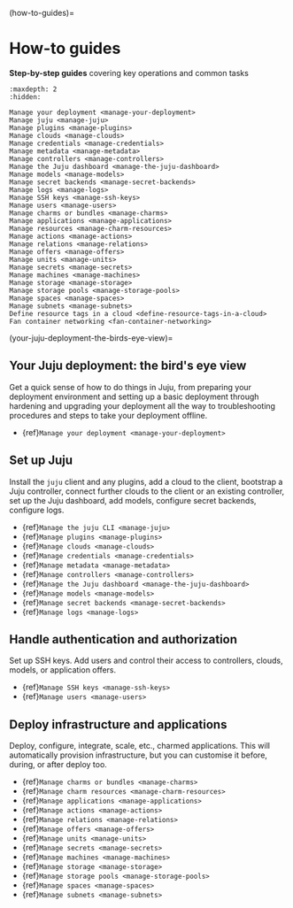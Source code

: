 (how-to-guides)=
# How-to guides

**Step-by-step guides** covering key operations and common tasks

```{toctree}
:maxdepth: 2
:hidden:

Manage your deployment <manage-your-deployment>
Manage juju <manage-juju>
Manage plugins <manage-plugins>
Manage clouds <manage-clouds>
Manage credentials <manage-credentials>
Manage metadata <manage-metadata>
Manage controllers <manage-controllers>
Manage the Juju dashboard <manage-the-juju-dashboard>
Manage models <manage-models>
Manage secret backends <manage-secret-backends>
Manage logs <manage-logs>
Manage SSH keys <manage-ssh-keys>
Manage users <manage-users>
Manage charms or bundles <manage-charms>
Manage applications <manage-applications>
Manage resources <manage-charm-resources>
Manage actions <manage-actions>
Manage relations <manage-relations>
Manage offers <manage-offers>
Manage units <manage-units>
Manage secrets <manage-secrets>
Manage machines <manage-machines>
Manage storage <manage-storage>
Manage storage pools <manage-storage-pools>
Manage spaces <manage-spaces>
Manage subnets <manage-subnets>
Define resource tags in a cloud <define-resource-tags-in-a-cloud>
Fan container networking <fan-container-networking>

```

(your-juju-deployment-the-birds-eye-view)=
## Your Juju deployment: the bird's eye view

<!--*Get a high-level view of how to do things in Juju, from {ref}`setting up your deployment environment and setting up a basic deployment <manage-your-deployment-environment>` through {ref}`hardening <harden-your-deployment>` and {ref}`upgrading <upgrade-your-deployment>`  your deployment all the way to {ref}`troubleshooting procedures <troubleshoot-your-deployment>` and {ref}`steps to take your deployment offline <take-your-deployment-offline>`.*-->

Get a quick sense of how to do things in Juju, from preparing your deployment environment and setting up a basic deployment through hardening and upgrading your deployment all the way to troubleshooting procedures and steps to take your deployment offline.

- {ref}`Manage your deployment <manage-your-deployment>`

## Set up Juju

Install the `juju` client and any plugins, add a cloud to the client, bootstrap a Juju controller, connect further clouds to the client or an existing controller, set up the Juju dashboard, add models, configure secret backends, configure logs.

- {ref}`Manage the juju CLI <manage-juju>`
- {ref}`Manage plugins <manage-plugins>`
- {ref}`Manage clouds <manage-clouds>`
- {ref}`Manage credentials <manage-credentials>`
- {ref}`Manage metadata <manage-metadata>`
- {ref}`Manage controllers <manage-controllers>`
- {ref}`Manage the Juju dashboard <manage-the-juju-dashboard>`
- {ref}`Manage models <manage-models>`
- {ref}`Manage secret backends <manage-secret-backends>`
- {ref}`Manage logs <manage-logs>`

## Handle authentication and authorization

Set up SSH keys. Add users and control their access to controllers, clouds, models, or application offers.

- {ref}`Manage SSH keys <manage-ssh-keys>`
- {ref}`Manage users <manage-users>`

## Deploy infrastructure and applications

Deploy, configure, integrate, scale, etc., charmed applications. This will automatically provision infrastructure, but you can customise it before, during, or after deploy too.

- {ref}`Manage charms or bundles <manage-charms>`
- {ref}`Manage charm resources <manage-charm-resources>`
- {ref}`Manage applications <manage-applications>`
- {ref}`Manage actions <manage-actions>`
- {ref}`Manage relations <manage-relations>`
- {ref}`Manage offers <manage-offers>`
- {ref}`Manage units <manage-units>`
- {ref}`Manage secrets <manage-secrets>`
- {ref}`Manage machines <manage-machines>`
- {ref}`Manage storage <manage-storage>`
- {ref}`Manage storage pools <manage-storage-pools>`
- {ref}`Manage spaces <manage-spaces>`
- {ref}`Manage subnets <manage-subnets>`
